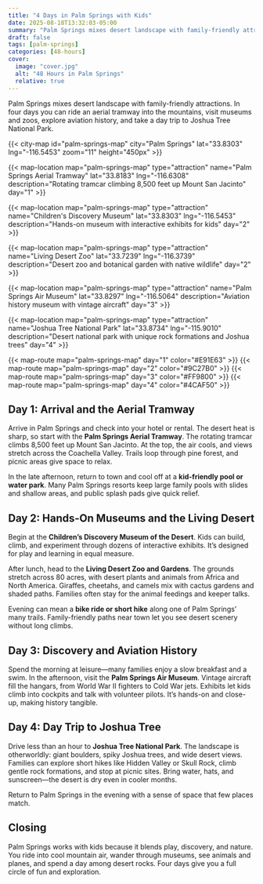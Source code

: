 ```yaml
---
title: "4 Days in Palm Springs with Kids"
date: 2025-08-18T13:32:03-05:00
summary: "Palm Springs mixes desert landscape with family-friendly attractions. In four days you can ride an aerial tramway into the mountains, visit museums and zoos, explore aviation history, and take a day trip to Joshua Tree National Park."
draft: false
tags: [palm-springs]
categories: [48-hours]
cover:
  image: "cover.jpg"
  alt: "48 Hours in Palm Springs"
  relative: true
---
```


Palm Springs mixes desert landscape with family-friendly attractions. In four days you can ride an aerial tramway into the mountains, visit museums and zoos, explore aviation history, and take a day trip to Joshua Tree National Park.

{{< city-map id="palm-springs-map" city="Palm Springs" lat="33.8303" lng="-116.5453" zoom="11" height="450px" >}}

{{< map-location map="palm-springs-map" type="attraction" name="Palm Springs Aerial Tramway" lat="33.8183" lng="-116.6308" description="Rotating tramcar climbing 8,500 feet up Mount San Jacinto" day="1" >}}

{{< map-location map="palm-springs-map" type="attraction" name="Children's Discovery Museum" lat="33.8303" lng="-116.5453" description="Hands-on museum with interactive exhibits for kids" day="2" >}}

{{< map-location map="palm-springs-map" type="attraction" name="Living Desert Zoo" lat="33.7239" lng="-116.3739" description="Desert zoo and botanical garden with native wildlife" day="2" >}}

{{< map-location map="palm-springs-map" type="attraction" name="Palm Springs Air Museum" lat="33.8297" lng="-116.5064" description="Aviation history museum with vintage aircraft" day="3" >}}

{{< map-location map="palm-springs-map" type="attraction" name="Joshua Tree National Park" lat="33.8734" lng="-115.9010" description="Desert national park with unique rock formations and Joshua trees" day="4" >}}

{{< map-route map="palm-springs-map" day="1" color="#E91E63" >}}
{{< map-route map="palm-springs-map" day="2" color="#9C27B0" >}}
{{< map-route map="palm-springs-map" day="3" color="#FF9800" >}}
{{< map-route map="palm-springs-map" day="4" color="#4CAF50" >}}

## Day 1: Arrival and the Aerial Tramway

Arrive in Palm Springs and check into your hotel or rental. The desert heat is sharp, so start with the **Palm Springs Aerial Tramway**. The rotating tramcar climbs 8,500 feet up Mount San Jacinto. At the top, the air cools, and views stretch across the Coachella Valley. Trails loop through pine forest, and picnic areas give space to relax.

In the late afternoon, return to town and cool off at a **kid-friendly pool or water park**. Many Palm Springs resorts keep large family pools with slides and shallow areas, and public splash pads give quick relief.



## Day 2: Hands-On Museums and the Living Desert

Begin at the **Children’s Discovery Museum of the Desert**. Kids can build, climb, and experiment through dozens of interactive exhibits. It’s designed for play and learning in equal measure.

After lunch, head to the **Living Desert Zoo and Gardens**. The grounds stretch across 80 acres, with desert plants and animals from Africa and North America. Giraffes, cheetahs, and camels mix with cactus gardens and shaded paths. Families often stay for the animal feedings and keeper talks.

Evening can mean a **bike ride or short hike** along one of Palm Springs’ many trails. Family-friendly paths near town let you see desert scenery without long climbs.



## Day 3: Discovery and Aviation History

Spend the morning at leisure—many families enjoy a slow breakfast and a swim. In the afternoon, visit the **Palm Springs Air Museum**. Vintage aircraft fill the hangars, from World War II fighters to Cold War jets. Exhibits let kids climb into cockpits and talk with volunteer pilots. It’s hands-on and close-up, making history tangible.



## Day 4: Day Trip to Joshua Tree

Drive less than an hour to **Joshua Tree National Park**. The landscape is otherworldly: giant boulders, spiky Joshua trees, and wide desert views. Families can explore short hikes like Hidden Valley or Skull Rock, climb gentle rock formations, and stop at picnic sites. Bring water, hats, and sunscreen—the desert is dry even in cooler months.

Return to Palm Springs in the evening with a sense of space that few places match.



## Closing

Palm Springs works with kids because it blends play, discovery, and nature. You ride into cool mountain air, wander through museums, see animals and planes, and spend a day among desert rocks. Four days give you a full circle of fun and exploration.

